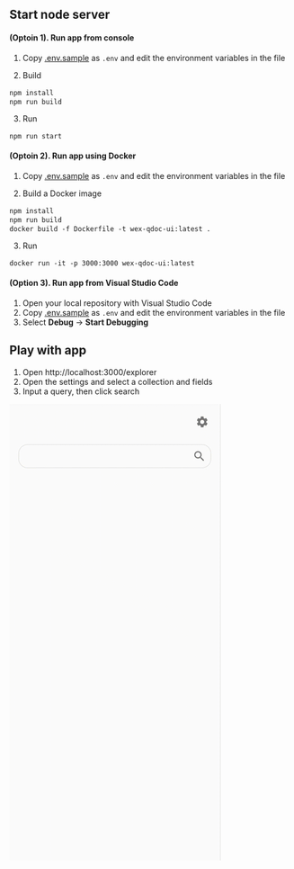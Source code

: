 ## Start node server
#### (Optoin 1). Run app from console
1. Copy [.env.sample](.env.sample) as `.env` and edit the environment variables in the file

2. Build
```
npm install
npm run build
```

3. Run
```
npm run start
```

#### (Optoin 2). Run app using Docker
1. Copy [.env.sample](.env.sample) as `.env` and edit the environment variables in the file

2. Build a Docker image
```
npm install
npm run build
docker build -f Dockerfile -t wex-qdoc-ui:latest .
```

3. Run
```
docker run -it -p 3000:3000 wex-qdoc-ui:latest
```

#### (Option 3). Run app from Visual Studio Code
1. Open your local repository with Visual Studio Code
1. Copy [.env.sample](.env.sample) as `.env` and edit the environment variables in the file
1. Select **Debug** -> **Start Debugging**


## Play with app
1. Open http://localhost:3000/explorer
1. Open the settings and select a collection and fields
1. Input a query, then click search

![](screenrecording.gif)
